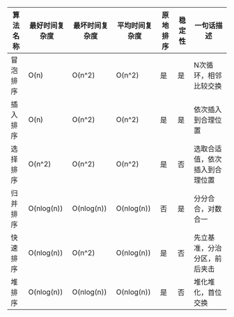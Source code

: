 | 算法名称 | 最好时间复杂度 | 最坏时间复杂度 | 平均时间复杂度 | 原地排序 | 稳定性 | 一句话描述 |
| -------| ------------- | ------------ | ----------- | ----- | --- | ----------|
| 冒泡排序 |     O(n)  |  O(n^2) | O(n^2) | 是 | 是 | N次循环，相邻比较交换 |
| 插入排序 |     O(n)  |  O(n^2) | O(n^2) | 是  | 是 | 依次插入到合理位置 |
| 选择排序 |     O(n^2)  |  O(n^2) | O(n^2) | 是  | 否 | 选取合适值，依次插入到合理位置 |
| 归并排序 |     O(nlog(n))  |  O(nlog(n)) | O(nlog(n)) | 否  | 是 | 分分合合，对数合一 |
| 快速排序 |     O(nlog(n))  |  O(n^2) | O(nlog(n)) | 是  | 否 | 先立基准，分治分区，前后夹击 |
| 堆排序 |     O(nlog(n))  |  O(nlog(n)) | O(nlog(n)) | 是  | 否 | 堆化堆化，首位交换 |

